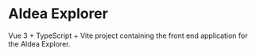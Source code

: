 # Aldea Explorer

Vue 3 + TypeScript + Vite project containing the front end application for the Aldea Explorer.

